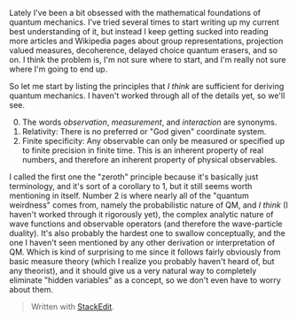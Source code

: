 Lately I've been a bit obsessed with the mathematical foundations of quantum mechanics. I've tried several times to start writing up my current best understanding of it, but instead I keep getting sucked into reading more articles and Wikipedia pages about group representations, projection valued measures, decoherence, delayed choice quantum erasers, and so on. I think the problem is, I'm not sure where to start, and I'm really not sure where I'm going to end up.

So let me start by listing the principles that *I think* are sufficient for deriving quantum mechanics. I haven't worked through all of the details yet, so we'll see.

0. The words *observation*, *measurement*, and *interaction* are synonyms.
1. Relativity: There is no preferred or "God given" coordinate system.
2. Finite specificity: Any observable can only be measured or specified up to finite precision in finite time. This is an inherent property of real numbers, and therefore an inherent property of physical observables.

I called the first one the "zeroth" principle because it's basically just terminology, and it's sort of a corollary to 1, but it still seems worth mentioning in itself. Number 2 is where nearly all of the "quantum weirdness" comes from, namely the probabilistic nature of QM, and *I think* (I haven't worked through it rigorously yet), the complex analytic nature of wave functions and observable operators (and therefore the wave-particle duality). It's also probably the hardest one to swallow conceptually, and the one I haven't seen mentioned by any other derivation or interpretation of QM. Which is kind of surprising to me since it follows fairly obviously from basic measure theory (which I realize you probably haven't heard of, but any theorist), and it should give us a very natural way to completely eliminate "hidden variables" as a concept, so we don't even have to worry about them.


> Written with [StackEdit](https://stackedit.io/).
<!--stackedit_data:
eyJoaXN0b3J5IjpbLTE5ODE2MzQ4OTMsMjA3NzM4MTg2MSwtMT
M1MjIyNzg2MCwtNzk1MDcxOTM1LDQ1MjQyMTUyNSw5Njg1MjM0
ODgsLTE3NDc3NDQ0ODUsMTMxNTYzODc4NSwtMTg5MTEyMDI2XX
0=
-->